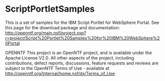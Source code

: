 ScriptPortletSamples
====================

This is a set of samples for the IBM Script Portlet for WebSphere Portal.   See this page for the download package and documentation: http://openntf.org/main.nsf/project.xsp?r=project/Script%20Portlet%20Samples%20for%20IBM%20WebSphere%20Portal

OPENNTF This project is an OpenNTF project, and is available under the Apache License V2.0.
All other aspects of the project, including contributions, defect reports, discussions, feature requests and reviews are subject to the OpenNTF Terms of Use - available at http://openntf.org/Internal/home.nsf/dx/Terms_of_Use.
